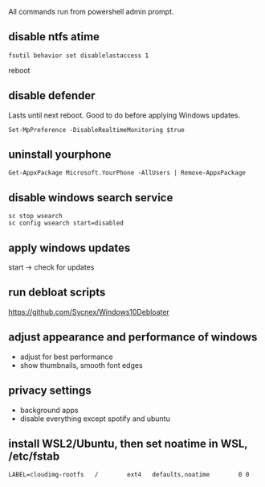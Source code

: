 All commands run from powershell admin prompt.

## disable ntfs atime

`fsutil behavior set disablelastaccess 1`

reboot

## disable defender
Lasts until next reboot. Good to do before applying Windows updates.

`Set-MpPreference -DisableRealtimeMonitoring $true`

## uninstall yourphone

`Get-AppxPackage Microsoft.YourPhone -AllUsers | Remove-AppxPackage`

## disable windows search service
```
sc stop wsearch
sc config wsearch start=disabled
```

## apply windows updates
start -> check for updates

## run debloat scripts
https://github.com/Sycnex/Windows10Debloater

## adjust appearance and performance of windows
- adjust for best performance
- show thumbnails, smooth font edges

## privacy settings 
- background apps
- disable everything except spotify and ubuntu



## install WSL2/Ubuntu, then set noatime in WSL, /etc/fstab

`LABEL=cloudimg-rootfs   /        ext4   defaults,noatime        0 0`




